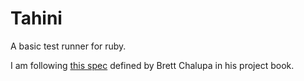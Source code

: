 # Tahini
A basic test runner for ruby.

I am following  [this spec](https://projectbook.code.brettchalupa.com/libraries/unit-testing-lib.html) defined by Brett Chalupa in his project book.
